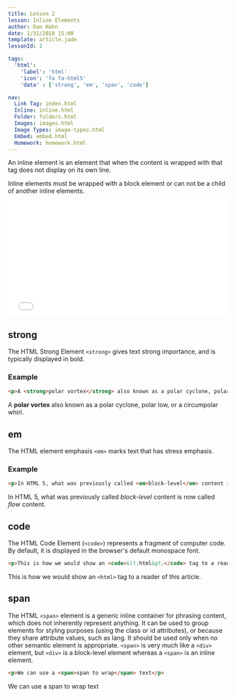 ```yaml
---
title: Lesson 2
lesson: Inline Elements
author: Dan Hahn
date: 1/31/2018 15:00
template: article.jade
lessonId: 2

tags:
  'html':
    'label': 'html'
    'icon': 'fa fa-html5'
    'data' : ['strong', 'em', 'span', 'code']

nav:
  Link Tag: index.html
  Inline: inline.html
  Folder: folders.html
  Images: images.html
  Image Types: image-types.html
  Embed: embed.html
  Homework: homework.html
---
```


An inline element is an element that when the content is wrapped with that tag does not display on its own line.

Inline elements must be wrapped with a block element or can not be a child of another inline elements.

<iframe height='265' scrolling='no' title='Inline' src='//codepen.io/danhahn/embed/ZybGpX/?height=265&theme-id=light&default-tab=html,result&embed-version=2' frameborder='no' allowtransparency='true' allowfullscreen='true' style='width: 100%;'>See the Pen <a href='https://codepen.io/danhahn/pen/ZybGpX/'>Inline</a> by Dan Hahn (<a href='https://codepen.io/danhahn'>@danhahn</a>) on <a href='https://codepen.io'>CodePen</a>.
</iframe>

## strong

The HTML Strong Element `<strong>` gives text strong importance, and is typically displayed in bold.

### Example

```html
<p>A <strong>polar vortex</strong> also known as a polar cyclone, polar low, or a circumpolar whirl.</p>
```

<p>A <strong>polar vortex</strong> also known as a polar cyclone, polar low, or a circumpolar whirl.</p>

## em

The HTML element emphasis `<em>` marks text that has stress emphasis.

### Example

```html
<p>In HTML 5, what was previously called <em>block-level</em> content is now called <em>flow</em> content.</p>
```

<p>In HTML 5, what was previously called <em>block-level</em> content is now called <em>flow</em> content.</p>

## code

The HTML Code Element (`<code>`) represents a fragment of computer code. By default, it is displayed in the browser's default monospace font.

```html
<p>This is how we would show an <code>&lt;html&gt;</code> tag to a reader of this article.</p>
```

<p>This is how we would show an <code>&lt;html&gt;</code> tag to a reader of this article.</p>

## span

The HTML `<span>` element is a generic inline container for phrasing content, which does not inherently represent anything. It can be used to group elements for styling purposes (using the class or id attributes), or because they share attribute values, such as lang. It should be used only when no other semantic element is appropriate. `<span>` is very much like a `<div>` element, but `<div>` is a block-level element whereas a `<span>` is an inline element.

```html
<p>We can use a <span>span to wrap</span> text</p>
```

<p>We can use a <span>span to wrap</span> text</p>
